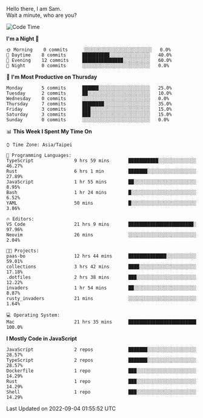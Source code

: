 Hello there, I am Sam.  
Wait a minute, who are you?
  
<!--START_SECTION:waka-->
![Code Time](http://img.shields.io/badge/Code%20Time-30%20hrs%2024%20mins-blue)

**I'm a Night 🦉** 

```text
🌞 Morning    0 commits      ░░░░░░░░░░░░░░░░░░░░░░░░░   0.0% 
🌆 Daytime    8 commits      ██████████░░░░░░░░░░░░░░░   40.0% 
🌃 Evening    12 commits     ███████████████░░░░░░░░░░   60.0% 
🌙 Night      0 commits      ░░░░░░░░░░░░░░░░░░░░░░░░░   0.0%

```
📅 **I'm Most Productive on Thursday** 

```text
Monday       5 commits      ██████░░░░░░░░░░░░░░░░░░░   25.0% 
Tuesday      2 commits      ██░░░░░░░░░░░░░░░░░░░░░░░   10.0% 
Wednesday    0 commits      ░░░░░░░░░░░░░░░░░░░░░░░░░   0.0% 
Thursday     7 commits      ████████░░░░░░░░░░░░░░░░░   35.0% 
Friday       3 commits      ███░░░░░░░░░░░░░░░░░░░░░░   15.0% 
Saturday     3 commits      ███░░░░░░░░░░░░░░░░░░░░░░   15.0% 
Sunday       0 commits      ░░░░░░░░░░░░░░░░░░░░░░░░░   0.0%

```


📊 **This Week I Spent My Time On** 

```text
⌚︎ Time Zone: Asia/Taipei

💬 Programming Languages: 
TypeScript               9 hrs 59 mins       ███████████░░░░░░░░░░░░░░   46.27% 
Rust                     6 hrs 1 min         ███████░░░░░░░░░░░░░░░░░░   27.89% 
JavaScript               1 hr 55 mins        ██░░░░░░░░░░░░░░░░░░░░░░░   8.95% 
Bash                     1 hr 24 mins        █░░░░░░░░░░░░░░░░░░░░░░░░   6.52% 
YAML                     50 mins             █░░░░░░░░░░░░░░░░░░░░░░░░   3.86%

🔥 Editors: 
VS Code                  21 hrs 9 mins       ████████████████████████░   97.96% 
Neovim                   26 mins             ░░░░░░░░░░░░░░░░░░░░░░░░░   2.04%

🐱‍💻 Projects: 
paas-bo                  12 hrs 44 mins      ██████████████░░░░░░░░░░░   59.01% 
collections              3 hrs 42 mins       ████░░░░░░░░░░░░░░░░░░░░░   17.18% 
.dotfiles                2 hrs 38 mins       ███░░░░░░░░░░░░░░░░░░░░░░   12.22% 
invaders                 1 hr 54 mins        ██░░░░░░░░░░░░░░░░░░░░░░░   8.87% 
rusty_invaders           21 mins             ░░░░░░░░░░░░░░░░░░░░░░░░░   1.64%

💻 Operating System: 
Mac                      21 hrs 35 mins      █████████████████████████   100.0%

```

**I Mostly Code in JavaScript** 

```text
JavaScript               2 repos             ███████░░░░░░░░░░░░░░░░░░   28.57% 
TypeScript               2 repos             ███████░░░░░░░░░░░░░░░░░░   28.57% 
Dockerfile               1 repo              ███░░░░░░░░░░░░░░░░░░░░░░   14.29% 
Rust                     1 repo              ███░░░░░░░░░░░░░░░░░░░░░░   14.29% 
Shell                    1 repo              ███░░░░░░░░░░░░░░░░░░░░░░   14.29%

```



 Last Updated on 2022-09-04 01:55:52 UTC
<!--END_SECTION:waka-->
